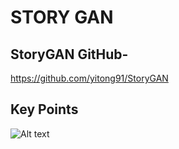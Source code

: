 # STORY GAN
## StoryGAN GitHub-
https://github.com/yitong91/StoryGAN

## Key Points
![Alt text](/home/ramselvaraj/Pictures/Screenshots/network.png "a title")